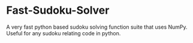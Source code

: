 # Fast-Sudoku-Solver
A very fast python based sudoku solving function suite that uses NumPy. Useful for any sudoku relating code in python.

